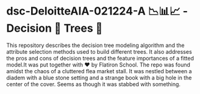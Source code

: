 # dsc-DeloitteAIA-021224-A 📉📊📈 -  Decision 🤔 Trees 🎄


This repository describes the decision tree modeling algorithm and the attribute selection methods used to build different trees. It also addresses the pros and cons of decision trees and the feature importances of a fitted model.It was put together with ❤️ by Flatiron School. The repo was found
amidst the chaos of a cluttered flea market stall. It was nestled between a diadem with a blue stone setting and a strange book with a big hole in the center of the cover. Seems as though it was stabbed with something. 